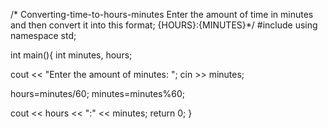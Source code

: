 /* Converting-time-to-hours-minutes
   Enter the amount of time in minutes and then convert it into this format; {HOURS}:{MINUTES}*/
#include <iostream>
using namespace std;

int main(){
int minutes, hours;

cout << "Enter the amount of minutes: ";
cin >> minutes;

hours=minutes/60;
minutes=minutes%60;

cout << hours << ":" << minutes;
return 0;
}
